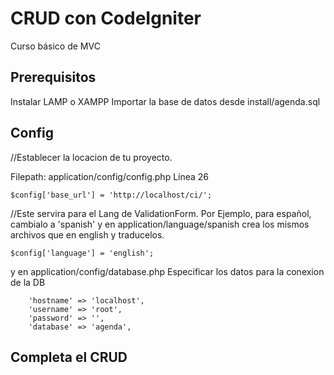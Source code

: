 # CRUD con CodeIgniter
Curso básico de MVC


## Prerequisitos
Instalar LAMP o XAMPP
Importar la base de datos desde install/agenda.sql

## Config

//Establecer la locacion de tu proyecto.

Filepath: application/config/config.php  Línea 26
```
$config['base_url'] = 'http://localhost/ci/';
```

//Este servira para el Lang de ValidationForm. Por Ejemplo, para español, cambialo a 'spanish' y en  application/language/spanish crea los mismos archivos que en english y traducelos.
```
$config['language']	= 'english';
```

y en application/config/database.php  Especificar los datos para la conexion de la DB

```
	'hostname' => 'localhost',
	'username' => 'root',
	'password' => '',
	'database' => 'agenda',
```


## Completa el CRUD
